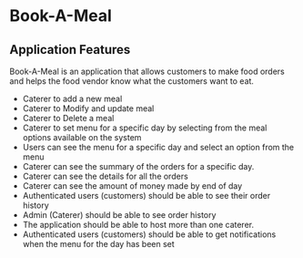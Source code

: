 # Book-A-Meal

## Application Features

Book-A-Meal is an application that allows customers to make food orders and helps the food
vendor know what the customers want to eat.

- Caterer to add a new meal
- Caterer to Modify and update meal
- Caterer to Delete a meal
- Caterer to set menu for a specific day by selecting from the meal options available on the system
- Users can see the menu for a specific day and select an option from the menu
- Caterer can see the summary of the orders for a specific day.
- Caterer can see the details for all the orders
- Caterer can see the amount of money made by end of day
- Authenticated users (customers) should be able to see their order history
- Admin (Caterer) should be able to see order history
- The application should be able to host more than one caterer.
- Authenticated users (customers) should be able to get notifications when the menu for the day has been     set